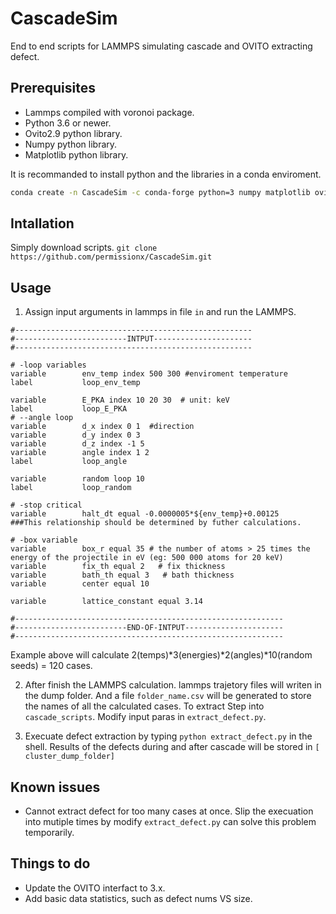 # CascadeSim
End to end scripts for LAMMPS simulating cascade and OVITO extracting defect. 

## Prerequisites 
* Lammps compiled with voronoi package.
* Python 3.6 or newer.
* Ovito2.9 python library.
* Numpy python library.
* Matplotlib python library.

It is recommanded to install python and the libraries in a conda enviroment. 

```bash
conda create -n CascadeSim -c conda-forge python=3 numpy matplotlib ovito=2.9
```

## Intallation
Simply download scripts.
`git clone https://github.com/permissionx/CascadeSim.git`

## Usage
1. Assign input arguments in lammps in file `in` and run the LAMMPS.
```
#-----------------------------------------------------
#-------------------------INTPUT----------------------
#-----------------------------------------------------

# -loop variables
variable        env_temp index 500 300 #enviroment temperature
label           loop_env_temp

variable        E_PKA index 10 20 30  # unit: keV
label           loop_E_PKA
# --angle loop
variable        d_x index 0 1  #direction
variable        d_y index 0 3
variable        d_z index -1 5
variable        angle index 1 2
label           loop_angle

variable        random loop 10
label           loop_random

# -stop critical
variable        halt_dt equal -0.0000005*${env_temp}+0.00125
###This relationship should be determined by futher calculations.

# -box variable
variable        box_r equal 35 # the number of atoms > 25 times the energy of the projectile in eV (eg: 500 000 atoms for 20 keV)
variable        fix_th equal 2   # fix thickness
variable        bath_th equal 3   # bath thickness
variable        center equal 10

variable        lattice_constant equal 3.14

#------------------------------------------------------------
#-------------------------END-OF-INTPUT----------------------
#------------------------------------------------------------
```
Example above will calculate 2(temps)*3(energies)*2(angles)*10(random seeds) = 120 cases.

2. After finish the LAMMPS calculation. lammps trajetory files will writen in the dump folder. And a file `folder_name.csv` will be generated to store the names of all the calculated cases. To extract Step into `cascade_scripts`. Modify input paras in `extract_defect.py`.

3. Execuate defect extraction by typing `python extract_defect.py` in the shell. Results of the defects during and after cascade will be stored in `[ cluster_dump_folder]`


## Known issues
* Cannot extract defect for too many cases at once. Slip the execuation into mutiple times by modify `extract_defect.py` can solve this problem temporarily.

## Things to do
* Update the OVITO interfact to 3.x.
* Add basic data statistics, such as defect nums VS size. 

